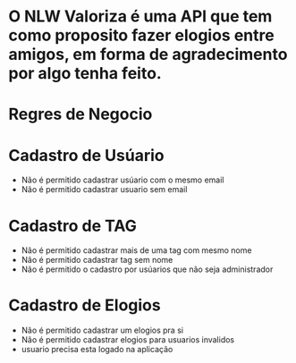 

# O NLW Valoriza é uma API que tem como proposito fazer elogios entre amigos, em forma de agradecimento por algo tenha feito.

# Regres de Negocio 

 # Cadastro de Usúario

- Não é permitido cadastrar usúario com o mesmo email
- Não é permitido cadastrar usuario sem email

# Cadastro de TAG

- Não é permitido cadastrar mais de uma tag com mesmo nome
- Não é permitido cadastrar tag sem nome
- Não é permitido o cadastro por usúarios que não seja administrador

# Cadastro de Elogios

- Não é permitido cadastrar um elogios pra si
- Não é permitido cadastrar elogios para usuarios invalidos
- usuario precisa esta logado na aplicação
